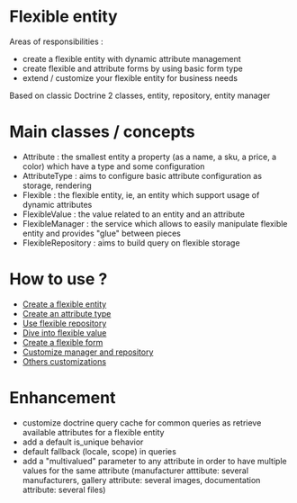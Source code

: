 Flexible entity
===============

Areas of responsibilities :
- create a flexible entity with dynamic attribute management
- create flexible and attribute forms by using basic form type
- extend / customize your flexible entity for business needs

Based on classic Doctrine 2 classes, entity, repository, entity manager

Main classes / concepts
=======================

- Attribute : the smallest entity a property (as a name, a sku, a price, a color) which have a type and some configuration
- AttributeType : aims to configure basic attribute configuration as storage, rendering
- Flexible : the flexible entity, ie, an entity which support usage of dynamic attributes
- FlexibleValue : the value related to an entity and an attribute
- FlexibleManager : the service which allows to easily manipulate flexible entity and provides "glue" between pieces
- FlexibleRepository : aims to build query on flexible storage

How to use ?
============

- [Create a flexible entity](Resources/doc/flexible.md)
- [Create an attribute type](Resources/doc/attribute_type.md)
- [Use flexible repository](Resources/doc/repository.md)
- [Dive into flexible value](Resources/doc/value.md)
- [Create a flexible form](Resources/doc/flexible_form.md)
- [Customize manager and repository](Resources/doc/customize_manager.md)
- [Others customizations](Resources/doc/customize_others.md)

Enhancement
===========

- customize doctrine query cache for common queries as retrieve available attributes for a flexible entity
- add a default is_unique behavior
- default fallback (locale, scope) in queries
- add a "multivalued" parameter to any attribute in order to have multiple values for the same attribute (manufacturer atttibute: several manufacturers, gallery attribute: several images, documentation attribute: several files)
